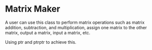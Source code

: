 # Matrix Maker
A user can use this class to perform matrix operations such as matrix addition, subtraction, and multiplication, assign one matrix to the other matrix, output a matrix, input a matrix, etc.

Using ptr and ptrptr to achieve this.